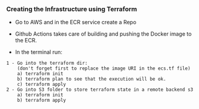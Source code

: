 ### Creating the Infrastructure using Terraform

- Go to AWS and in the ECR service create a Repo
- Github Actions takes care of building and pushing the Docker image to the ECR.

- In the terminal run:

```
1 - Go into the terraform dir:
    (don't forget first to replace the image URI in the ecs.tf file)
    a) terraform init
    b) terraform plan to see that the execution will be ok.
    c) terraform apply
2 - Go into S3 folder to store terraform state in a remote backend s3
    a) terraform init
    b) terraform apply
```
